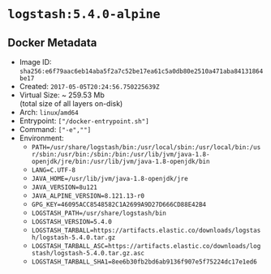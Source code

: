 # `logstash:5.4.0-alpine`

## Docker Metadata

- Image ID: `sha256:e6f79aac6eb14aba5f2a7c52be17ea61c5a0db80e2510a471aba84131864be17`
- Created: `2017-05-05T20:24:56.750225639Z`
- Virtual Size: ~ 259.53 Mb  
  (total size of all layers on-disk)
- Arch: `linux`/`amd64`
- Entrypoint: `["/docker-entrypoint.sh"]`
- Command: `["-e",""]`
- Environment:
  - `PATH=/usr/share/logstash/bin:/usr/local/sbin:/usr/local/bin:/usr/sbin:/usr/bin:/sbin:/bin:/usr/lib/jvm/java-1.8-openjdk/jre/bin:/usr/lib/jvm/java-1.8-openjdk/bin`
  - `LANG=C.UTF-8`
  - `JAVA_HOME=/usr/lib/jvm/java-1.8-openjdk/jre`
  - `JAVA_VERSION=8u121`
  - `JAVA_ALPINE_VERSION=8.121.13-r0`
  - `GPG_KEY=46095ACC8548582C1A2699A9D27D666CD88E42B4`
  - `LOGSTASH_PATH=/usr/share/logstash/bin`
  - `LOGSTASH_VERSION=5.4.0`
  - `LOGSTASH_TARBALL=https://artifacts.elastic.co/downloads/logstash/logstash-5.4.0.tar.gz`
  - `LOGSTASH_TARBALL_ASC=https://artifacts.elastic.co/downloads/logstash/logstash-5.4.0.tar.gz.asc`
  - `LOGSTASH_TARBALL_SHA1=8ee6b30fb2bd6ab9136f907e5f75224dc17e1ed6`
